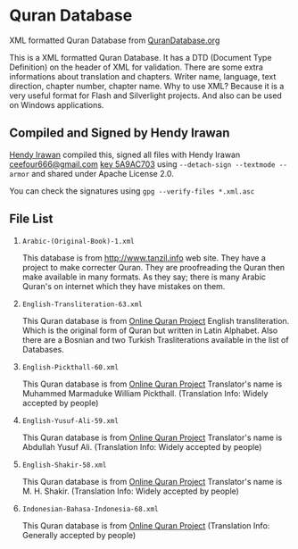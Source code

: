 Quran Database
==============

XML formatted Quran Database from [QuranDatabase.org](http://qurandatabase.org/)

This is a XML formatted Quran Database. It has a DTD (Document Type Definition) on the header of XML for validation. There are some extra informations about translation and chapters. Writer name, language, text direction, chapter number, chapter name. Why to use XML? Because it is a very useful format for Flash and Silverlight projects. And also can be used on Windows applications.

## Compiled and Signed by Hendy Irawan

[Hendy Irawan](http://www.hendyirawan.com) compiled this, signed all files with Hendy Irawan <ceefour666@gmail.com> [key 5A9AC703](https://keyserver.pgp.com/vkd/DownloadKey.event?keyid=0xFEDB960B5A9AC703) using `--detach-sign --textmode --armor` and shared under Apache License 2.0.

You can check the signatures using `gpg --verify-files *.xml.asc`

## File List

1. `Arabic-(Original-Book)-1.xml`

   This database is from http://www.tanzil.info web site. They have a project to make correcter Quran. They are proofreading the Quran then make available in many formats. As they say; there is many Arabic Quran's on internet which they have mistakes on them.

2. `English-Transliteration-63.xml`

   This Quran database is from [Online Quran Project](http://quran-online.net)
   English transliteration. Which is the original form of Quran but written in Latin Alphabet. Also there are a Bosnian and two Turkish Trasliterations available in the list of Databases.
   
3. `English-Pickthall-60.xml`

   This Quran database is from [Online Quran Project](http://quran-online.net)
   Translator's name is Muhammed Marmaduke William Pickthall. (Translation Info: Widely accepted by people)
    
4. `English-Yusuf-Ali-59.xml`

   This Quran database is from [Online Quran Project](http://quran-online.net)
   Translator's name is Abdullah Yusuf Ali.
   (Translation Info: Widely accepted by people)

5. `English-Shakir-58.xml`

   This Quran database is from [Online Quran Project](http://quran-online.net)
   Translator's name is M. H. Shakir.
   (Translation Info: Widely accepted by people)

6. `Indonesian-Bahasa-Indonesia-68.xml`

   This Quran database is from [Online Quran Project](http://quran-online.net)
   (Translation Info: Generally accepted by people)
